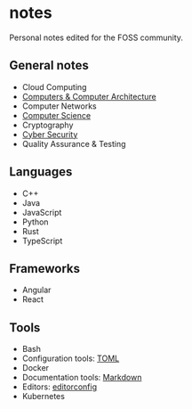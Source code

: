 # notes

Personal notes edited for the FOSS community.

## General notes

- Cloud Computing
- [Computers & Computer Architecture](g/comparch/README.md)
- Computer Networks
- [Computer Science](g/cs/README.md)
- Cryptography
- [Cyber Security](g/cybersec/README.md)
- Quality Assurance & Testing


## Languages

- C++
- Java
- JavaScript
- Python
- Rust
- TypeScript


## Frameworks

- Angular
- React


## Tools

- Bash
- Configuration tools: [TOML](tools/toml.md)
- Docker
- Documentation tools: [Markdown](tools/markdown.md)
- Editors: [editorconfig](tools/editorconfig.md)
- Kubernetes

